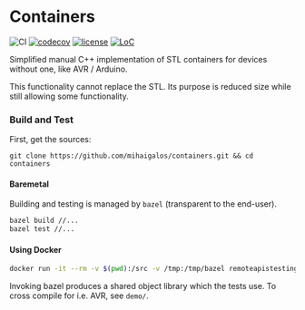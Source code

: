 # Containers

![CI](https://github.com/mihaigalos/containers/workflows/CI/badge.svg) [![codecov](https://codecov.io/gh/mihaigalos/containers/branch/master/graph/badge.svg)](https://codecov.io/gh/mihaigalos/containers) [![license](https://img.shields.io/badge/license-GPLv3-brightgreen.svg)](LICENSE) [![LoC](https://tokei.rs/b1/github/mihaigalos/containers)](https://github.com/Aaronepower/tokei)

Simplified manual C++ implementation of STL containers for devices without one, like AVR / Arduino.

This functionality cannot replace the STL. Its purpose is reduced size while still allowing some functionality.

### Build and Test

First, get the sources:
```
git clone https://github.com/mihaigalos/containers.git && cd containers
```

#### Baremetal

Building and testing is managed by `bazel` (transparent to the end-user).

```bash
bazel build //...
bazel test //...
```

#### Using Docker

```bash
docker run -it --rm -v $(pwd):/src -v /tmp:/tmp/bazel remoteapistesting/bazel-build /bin/bash -c "bazel --output_base=/tmp/bazel test //..."
```

Invoking bazel produces a shared object library which the tests use.
To cross compile for i.e. AVR, see `demo/`.
